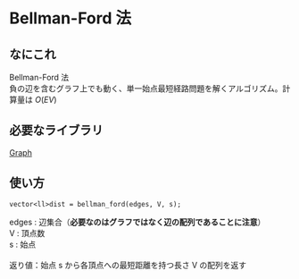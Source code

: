 # Bellman-Ford 法

## なにこれ
Bellman-Ford 法<br>
負の辺を含むグラフ上でも動く、単一始点最短経路問題を解くアルゴリズム。計算量は $O(EV)$ 

## 必要なライブラリ
[Graph](https://github.com/Oxojo/Oxojo-Library/blob/main/Graph/Graph.cpp)

## 使い方
```
vector<ll>dist = bellman_ford(edges, V, s);
```
edges : 辺集合（**必要なのはグラフではなく辺の配列であることに注意**）<br>
V : 頂点数<br>
s : 始点<br>
<br>
返り値：始点 s から各頂点への最短距離を持つ長さ V の配列を返す
